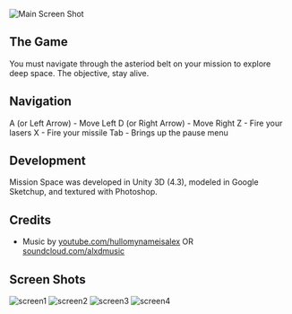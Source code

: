 ![Main Screen Shot](https://raw.github.com/Changer098/game-off-2013/master/screenshots/screenshot_1.png)

## The Game

You must navigate through the asteriod belt on your mission to explore deep space. The objective, stay alive.

## Navigation

A (or Left Arrow) - Move Left
D (or Right Arrow) - Move Right
Z - Fire your lasers
X - Fire your missile
Tab - Brings up the pause menu

## Development

Mission Space was developed in Unity 3D (4.3), modeled in Google Sketchup, and textured with Photoshop.

## Credits

* Music by [youtube.com/hullomynameisalex](http://www.youtube.com/hullomynameisalex) OR [soundcloud.com/alxdmusic](https://soundcloud.com/alxdmusic)

## Screen Shots
![screen1](https://raw.github.com/Changer098/game-off-2013/master/screenshots/screenshot_3.png)
![screen2](https://raw.github.com/Changer098/game-off-2013/master/screenshots/screenshot_4.png)
![screen3](https://raw.github.com/Changer098/game-off-2013/master/screenshots/screenshot_5.png)
![screen4](https://raw.github.com/Changer098/game-off-2013/master/screenshots/screenshot_6.png)
